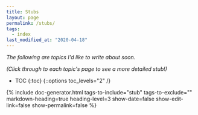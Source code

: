 ```yaml
---
title: Stubs
layout: page
permalink: /stubs/
tags:
  - index
last_modified_at: "2020-04-18"
---
```


_The following are topics I'd like to write about soon._

_(Click through to each topic's page to see a more detailed stub!)_

* TOC
{:toc}
{::options toc_levels="2" /}

{% include doc-generator.html tags-to-include="stub" tags-to-exclude="" markdown-heading=true heading-level=3 show-date=false show-edit-link=false show-permalink=false %}
